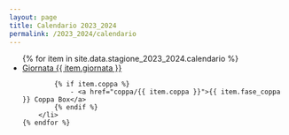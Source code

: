 ```yaml
---
layout: page
title: Calendario 2023_2024
permalink: /2023_2024/calendario
---
```


<ul>
    {% for item in site.data.stagione_2023_2024.calendario %}
        <li>
            <a href="giornate/{{ item.giornata }}">Giornata {{ item.giornata }}</a>

            {% if item.coppa %}
                - <a href="coppa/{{ item.coppa }}">{{ item.fase_coppa }} Coppa Box</a>
            {% endif %}
        </li>
    {% endfor %}
</ul>